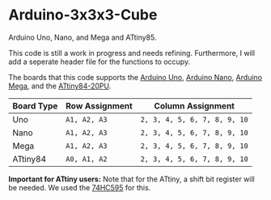 # Arduino-3x3x3-Cube
Arduino Uno, Nano, and Mega and ATtiny85.

This code is still a work in progress and needs refining. Furthermore, I will add a seperate header file for the functions to occupy.

The boards that this code supports the [Arduino Uno](https://store.arduino.cc/usa/arduino-uno-rev3), [Arduino Nano](https://store.arduino.cc/usa/arduino-nano), [Arduino Mega](https://store.arduino.cc/usa/mega-2560-r3), and the [ATtiny84-20PU](https://www.arrow.com/en/products/attiny84-20pu/microchip-technology).

| Board Type | Row Assignment | Column Assignment |
| ------------- | ------------- | ------------- |
| Uno | `A1, A2, A3` | `2, 3, 4, 5, 6, 7, 8, 9, 10` |
| Nano | `A1, A2, A3`  | `2, 3, 4, 5, 6, 7, 8, 9, 10` |
| Mega | `A1, A2, A3`  | `2, 3, 4, 5, 6, 7, 8, 9, 10` |
| ATtiny84 | `A0, A1, A2`  | `2, 3, 4, 5, 6, 7, 8, 9, 10` |

**Important for ATtiny users:** Note that for the ATtiny, a shift bit register will be needed. We used the [74HC595]() for this.
